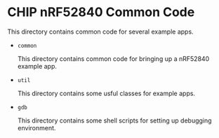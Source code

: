 # CHIP nRF52840 Common Code

This directory contains common code for several example apps.

* `common`

  This directory contains common code for bringing up a nRF52840 example app.

* `util`

  This directory contains some usful classes for example apps.

* `gdb`

  This directory contains some shell scripts for setting up debugging environment.
